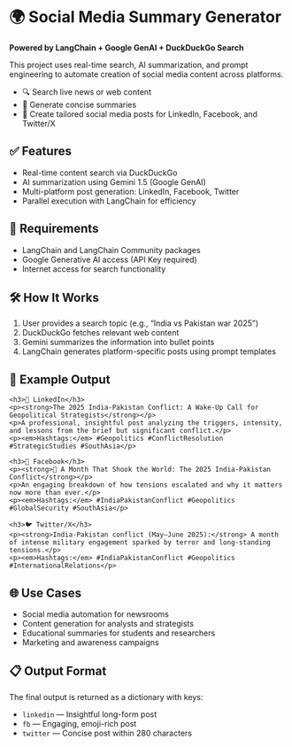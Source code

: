 <!DOCTYPE html>
<html lang="en">
<head>
</head>
<body>

  <h1>🌍 Social Media Summary Generator</h1>
  <p><strong>Powered by LangChain + Google GenAI + DuckDuckGo Search</strong></p>

  <div class="section">
    <p>This project uses real-time search, AI summarization, and prompt engineering to automate creation of social media content across platforms.</p>
    <ul>
      <li>🔍 Search live news or web content</li>
      <li>📄 Generate concise summaries</li>
      <li>📢 Create tailored social media posts for LinkedIn, Facebook, and Twitter/X</li>
    </ul>
  </div>

  <div class="section">
    <h2>✅ Features</h2>
    <ul>
      <li>Real-time content search via DuckDuckGo</li>
      <li>AI summarization using Gemini 1.5 (Google GenAI)</li>
      <li>Multi-platform post generation: LinkedIn, Facebook, Twitter</li>
      <li>Parallel execution with LangChain for efficiency</li>
    </ul>
  </div>

  <div class="section">
    <h2>🔑 Requirements</h2>
    <ul>
      <li>LangChain and LangChain Community packages</li>
      <li>Google Generative AI access (API Key required)</li>
      <li>Internet access for search functionality</li>
    </ul>
  </div>

  <div class="section">
    <h2>🛠️ How It Works</h2>
    <ol>
      <li>User provides a search topic (e.g., “India vs Pakistan war 2025”)</li>
      <li>DuckDuckGo fetches relevant web content</li>
      <li>Gemini summarizes the information into bullet points</li>
      <li>LangChain generates platform-specific posts using prompt templates</li>
    </ol>
  </div>

  <div class="section">
    <h2>📌 Example Output</h2>

    <h3>🔗 LinkedIn</h3>
    <p><strong>The 2025 India-Pakistan Conflict: A Wake-Up Call for Geopolitical Strategists</strong></p>
    <p>A professional, insightful post analyzing the triggers, intensity, and lessons from the brief but significant conflict.</p>
    <p><em>Hashtags:</em> #Geopolitics #ConflictResolution #StrategicStudies #SouthAsia</p>

    <h3>📘 Facebook</h3>
    <p><strong>🤯 A Month That Shook the World: The 2025 India-Pakistan Conflict</strong></p>
    <p>An engaging breakdown of how tensions escalated and why it matters now more than ever.</p>
    <p><em>Hashtags:</em> #IndiaPakistanConflict #Geopolitics #GlobalSecurity #SouthAsia</p>

    <h3>🐦 Twitter/X</h3>
    <p><strong>India-Pakistan conflict (May–June 2025):</strong> A month of intense military engagement sparked by terror and long-standing tensions.</p>
    <p><em>Hashtags:</em> #IndiaPakistanConflict #Geopolitics #InternationalRelations</p>
  </div>

  <div class="section">
    <h2>🌐 Use Cases</h2>
    <ul>
      <li>Social media automation for newsrooms</li>
      <li>Content generation for analysts and strategists</li>
      <li>Educational summaries for students and researchers</li>
      <li>Marketing and awareness campaigns</li>
    </ul>
  </div>

  <div class="section">
    <h2>📋 Output Format</h2>
    <p>The final output is returned as a dictionary with keys:</p>
    <ul>
      <li><code>linkedin</code> — Insightful long-form post</li>
      <li><code>fb</code> — Engaging, emoji-rich post</li>
      <li><code>twitter</code> — Concise post within 280 characters</li>
    </ul>
  </div>

</body>
</html>

